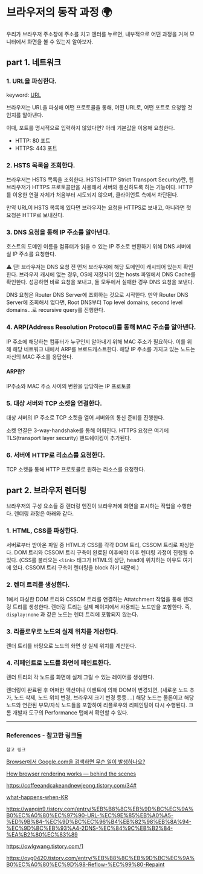 # 브라우저의 동작 과정 🌍

우리가 브라우저 주소창에 주소를 치고 엔터를 누르면, 내부적으로 어떤 과정을 거쳐 모니터에서 화면을 볼 수 있는지 알아보자.

## part 1. 네트워크 

### 1. URL을 파싱한다.

keyword: [URL](https://developer.mozilla.org/ko/docs/Learn/Common_questions/What_is_a_URL)

브라우저는 URL을 파싱해 어떤 프로토콜을 통해, 어떤 URL로, 어떤 포트로 요청할 것인지를 알아낸다.

이때, 포트를 명시적으로 입력하지 않았다면? 아래 기본값을 이용해 요청한다.

- HTTP: 80 포트
- HTTPS: 443 포트

### 2. HSTS 목록을 조회한다.

브라우저는 HSTS 목록을 조회한다. HSTS(HTTP Strict Transport Security)란, 웹 브라우저가 HTTPS 프로토콜만을 사용해서 서버와 통신하도록 하는 기능이다. HTTP를 이용한 연결 자체가 처음부터 시도되지 않으며, 클라이언트 측에서 차단된다.

만약 URL이 HSTS 목록에 있다면 브라우저는 요청을 HTTPS로 보내고, 아니라면 첫 요청은 HTTP로 보내진다.

### 3. DNS 요청을 통해 IP 주소를 알아낸다.

호스트의 도메인 이름을 컴퓨터가 읽을 수 있는 IP 주소로 변환하기 위해 DNS 서버에 실 IP 주소를 요청한다.

⚠️ 단! 브라우저는 DNS 요청 전 먼저 브라우저에 해당 도메인이 캐시되어 있는지 확인한다. 브라우저 캐시에 없는 경우, OS에 저장되어 있는 hosts 파일에서 DNS Cache를 확인한다. 성공하면 바로 요청을 보내고, 둘 모두에서 실패한 경우 DNS 요청을 보낸다.

DNS 요청은 Router DNS Server에 조회하는 것으로 시작한다. 만약 Router DNS Server에 조회해서 없다면, Root DNS부터 Top level domains, second level domains...로 recursive query를 진행한다.

### 4. ARP(Address Resolution Protocol)를 통해 MAC 주소를 알아낸다.

IP 주소에 해당하는 컴퓨터가 누구인지 알아내기 위해 MAC 주소가 필요하다. 이를 위해 해당 네트워크 내에서 ARP를 브로드캐스트한다. 해당 IP 주소를 가지고 있는 노드는 자신의 MAC 주소를 응답한다.

#### ARP란?

IP주소와 MAC 주소 사이의 변환을 담당하는 IP 프로토콜

### 5. 대상 서버와 TCP 소켓을 연결한다.

대상 서버의 IP 주소로 TCP 소켓을 열어 서버와의 통신 준비를 진행한다.

소켓 연결은 3-way-handshake를 통해 이뤄진다. HTTPS 요청은 여기에 TLS(transport layer security) 핸드쉐이킹이 추가된다.

### 6. 서버에 HTTP로 리소스를 요청한다.

TCP 소켓을 통해 HTTP 프로토콜로 원하는 리소스를 요청한다.

## part 2. 브라우저 렌더링

브라우저의 구성 요소들 중 렌더링 엔진이 브라우저에 화면을 표시하는 작업을 수행한다. 렌더링 과정은 아래와 같다.

### 1. HTML, CSS를 파싱한다.

서버로부터 받아온 파일 중 HTML과 CSS를 각각 DOM 트리, CSSOM 트리로 파싱한다. DOM 트리와 CSSOM 트리 구축이 완료된 이후에야 이후 렌더링 과정이 진행될 수 있다. (CSS를 불러오는 `<link>` 태그가 HTML의 상단, head에 위치하는 이유도 여기에 있다. CSSOM 트리 구축이 렌더링을 block 하기 때문에.)

### 2. 렌더 트리를 생성한다.

1에서 파싱한 DOM 트리와 CSSOM 트리를 연결하는 Attatchment 작업을 통해 렌더링 트리를 생성한다. 렌더링 트리는 실제 페이지에서 사용되는 노드만을 포함한다. 즉, `display:none` 과 같은 노드는 렌더 트리에 포함되지 않는다.

### 3. 리플로우로 노드의 실제 위치를 계산한다.

렌더 트리를 바탕으로 노드의 화면 상 실제 위치를 계산한다.

### 4. 리페인트로 노드를 화면에 페인트한다.

렌더 트리의 각 노드를 화면에 실제 그릴 수 있는 레이어를 생성한다. 

렌더링이 완료된 후 어떠한 액션이나 이벤트에 의해 DOM이 변경되면, (새로운 노드 추가, 노드 삭제, 노드 위치 변경, 브라우저 크기 변경 등등....) 해당 노드는 물론이고 해당 노드와 연관된 부모/자식 노드들을 포함하여 리플로우와 리페인팅이 다시 수행된다. 크롬 개발자 도구의 Performance 탭에서 확인할 수 있다.

---

### References - 참고한 링크들

`참고 링크`

[Browser에서 Google.com을 검색하면 무슨 일이 발생하나요?](https://nesoy.github.io/articles/2018-06/What-happens-search-google)

[How browser rendering works — behind the scenes](https://blog.logrocket.com/how-browser-rendering-works-behind-the-scenes-6782b0e8fb10/)

https://coffeeandcakeandnewjeong.tistory.com/34#

[what-happens-when-KR](https://github.com/SantonyChoi/what-happens-when-KR)

https://wangin9.tistory.com/entry/%EB%B8%8C%EB%9D%BC%EC%9A%B0%EC%A0%80%EC%97%90-URL-%EC%9E%85%EB%A0%A5-%ED%9B%84-%EC%9D%BC%EC%96%B4%EB%82%98%EB%8A%94-%EC%9D%BC%EB%93%A4-2DNS-%EC%84%9C%EB%B2%84-%EA%B2%80%EC%83%89

https://owlgwang.tistory.com/1

https://oyg0420.tistory.com/entry/%EB%B8%8C%EB%9D%BC%EC%9A%B0%EC%A0%80%EC%9D%98-Reflow-%EC%99%80-Repaint